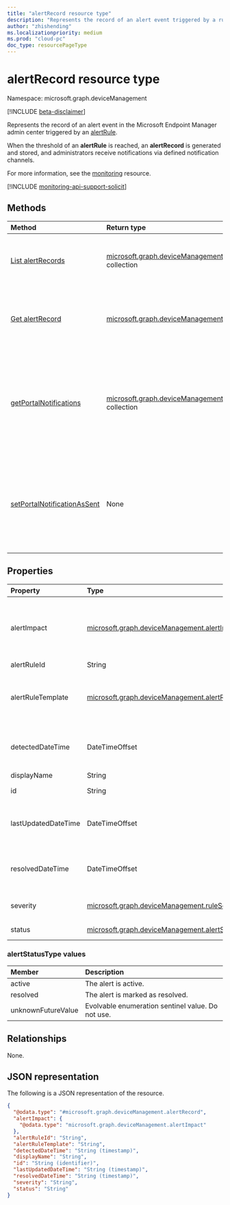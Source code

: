 ```yaml
---
title: "alertRecord resource type"
description: "Represents the record of an alert event triggered by a rule."
author: "zhishending"
ms.localizationpriority: medium
ms.prod: "cloud-pc"
doc_type: resourcePageType
---
```


# alertRecord resource type

Namespace: microsoft.graph.deviceManagement

[!INCLUDE [beta-disclaimer](../../includes/beta-disclaimer.md)]

Represents the record of an alert event in the Microsoft Endpoint Manager admin center triggered by an [alertRule](devicemanagement-alertrule.md). 

When the threshold of an **alertRule** is reached, an **alertRecord** is generated and stored, and administrators receive notifications via defined notification channels.

For more information, see the [monitoring](devicemanagement-monitoring.md) resource.

[!INCLUDE [monitoring-api-support-solicit](../includes/monitoring-api-support-solicit.md)]

## Methods

|Method|Return type|Description|
|:---|:---|:---|
|[List alertRecords](../api/devicemanagement-alertrecord-list.md)|[microsoft.graph.deviceManagement.alertRecord](../resources/devicemanagement-alertrecord.md) collection|Get a list of the [alertRecord](../resources/devicemanagement-alertrecord.md) objects and their properties.|
|[Get alertRecord](../api/devicemanagement-alertrecord-get.md)|[microsoft.graph.deviceManagement.alertRecord](../resources/devicemanagement-alertrecord.md)|Read the properties and relationships of an [alertRecord](../resources/devicemanagement-alertrecord.md) object.|
|[getPortalNotifications](../api/devicemanagement-alertrecord-getportalnotifications.md)|[microsoft.graph.deviceManagement.portalNotification](../resources/devicemanagement-portalnotification.md) collection|Get a list of all portal notifications that one or more users can access, from the Microsoft Endpoint Manager admin center.|
|[setPortalNotificationAsSent](../api/devicemanagement-alertrecord-setportalnotificationassent.md)|None|Set the status of the specified notification on the Microsoft EndPoint Manager admin center as sent.|

## Properties

|Property|Type|Description|
|:---|:---|:---|
|alertImpact|[microsoft.graph.deviceManagement.alertImpact](../resources/devicemanagement-alertimpact.md)|The impact of the alert event. Consists of a list of key-value pair and a number followed by the aggregation type. For example, `6 affectedCloudPcCount` means that 6 Cloud PCs are affected. `12 affectedCloudPcPercentage` means 12% of Cloud PCs are affected. The list of key-value pair indicate the details of alert impact.|
|alertRuleId|String|The corresponding ID of the alert rule.|
|alertRuleTemplate|[microsoft.graph.deviceManagement.alertRuleTemplate](../resources/devicemanagement-alertrule.md#alertruletemplate-values)|The rule template of the alert event. The possible values are: `cloudPcProvisionScenario`, `cloudPcImageUploadScenario`, `cloudPcOnPremiseNetworkConnectionCheckScenario`, `unknownFutureValue`, `cloudPcFrontlineInsufficientLicensesScenario`.|
|detectedDateTime|DateTimeOffset|The date and time when the alert event was detected. The Timestamp type represents date and time information using ISO 8601 format. For example, midnight UTC on Jan 1, 2014 is `2014-01-01T00:00:00Z`.|
|displayName|String|The display name of the alert record.|
|id|String|The unique identifier for the alert record. Inherited from [entity](../resources/entity.md).|
|lastUpdatedDateTime|DateTimeOffset|The date and time when the alert record was last updated. The Timestamp type represents date and time information using ISO 8601 format. For example, midnight UTC on Jan 1, 2014 is `2014-01-01T00:00:00Z`.|
|resolvedDateTime|DateTimeOffset|The date and time when the alert event was resolved. The Timestamp type represents date and time information using ISO 8601 format. For example, midnight UTC on Jan 1, 2014 is `2014-01-01T00:00:00Z`.|
|severity|[microsoft.graph.deviceManagement.ruleSeverityType](../resources/devicemanagement-alertrule.md#ruleseveritytype-values)|The severity of the alert event. The possible values are: `unknown`, `informational`, `warning`, `critical`, `unknownFutureValue`.|
|status|[microsoft.graph.deviceManagement.alertStatusType](#alertstatustype-values)|The status of the alert record. The possible values are: `active`, `resolved`, `unknownFutureValue`.|

### alertStatusType values

|Member|Description|
|:---|:---|
|active|The alert is active.|
|resolved|The alert is marked as resolved.|
|unknownFutureValue|Evolvable enumeration sentinel value. Do not use.|

## Relationships

None.

## JSON representation

The following is a JSON representation of the resource.
<!-- {
  "blockType": "resource",
  "keyProperty": "id",
  "@odata.type": "microsoft.graph.deviceManagement.alertRecord",
  "baseType": "microsoft.graph.entity",
  "openType": false
}
-->
``` json
{
  "@odata.type": "#microsoft.graph.deviceManagement.alertRecord",
  "alertImpact": {
    "@odata.type": "microsoft.graph.deviceManagement.alertImpact"
  },  
  "alertRuleId": "String",
  "alertRuleTemplate": "String",
  "detectedDateTime": "String (timestamp)",
  "displayName": "String",
  "id": "String (identifier)",
  "lastUpdatedDateTime": "String (timestamp)",
  "resolvedDateTime": "String (timestamp)",
  "severity": "String",
  "status": "String"
}
```
